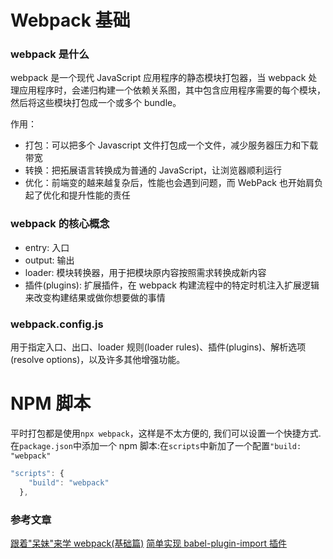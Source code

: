 # Webpack 基础

### webpack 是什么

webpack 是一个现代 JavaScript 应用程序的静态模块打包器，当 webpack 处理应用程序时，会递归构建一个依赖关系图，其中包含应用程序需要的每个模块，然后将这些模块打包成一个或多个 bundle。

作用：

-   打包：可以把多个 Javascript 文件打包成一个文件，减少服务器压力和下载带宽
-   转换：把拓展语言转换成为普通的 JavaScript，让浏览器顺利运行
-   优化：前端变的越来越复杂后，性能也会遇到问题，而 WebPack 也开始肩负起了优化和提升性能的责任

### webpack 的核心概念

-   entry: 入口
-   output: 输出
-   loader: 模块转换器，用于把模块原内容按照需求转换成新内容
-   插件(plugins): 扩展插件，在 webpack 构建流程中的特定时机注入扩展逻辑来改变构建结果或做你想要做的事情

### webpack.config.js

用于指定入口、出口、loader 规则(loader rules)、插件(plugins)、解析选项(resolve options)，以及许多其他增强功能。

# NPM 脚本

平时打包都是使用`npx webpack`，这样是不太方便的, 我们可以设置一个快捷方式. 在`package.json`中添加一个 npm 脚本:在`scripts`中新加了一个配置`"build: "webpack"`

```js
"scripts": {
    "build": "webpack"
  },
```

### 参考文章

[跟着"呆妹"来学 webpack(基础篇)](https://juejin.im/post/5e9ada576fb9a03c391300a1#heading-26)
[简单实现 babel-plugin-import 插件](https://www.cnblogs.com/axuebin/p/babel-plugin-import.html)
